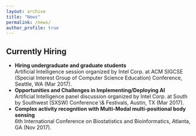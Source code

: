 ```yaml
---
layout: archive
title: "News"
permalink: /news/
author_profile: true
---
```


## Currently Hiring
<p align="center">
 <ul>
  <li class="current_news"><b>Hiring undergraduate and graduate students</b><br>
Artificial Intelligence session organized by Intel Corp. at ACM SIGCSE (Special Interest Group of Computer Science Education) Conference, Seattle, WA (Mar 2017).</li>
<li><b>Opportunities and Challenges in Implementing/Deploying AI</b><br>
Artificial Intelligence panel discussion organized by Intel Corp. at South by Southwest (SXSW) Conference \& Festivals, Austin, TX (Mar 2017). </li>
<li><b>Complex activity recognition with Multi-Modal multi-positional body sensing</b><br>
  6th International Conference on Biostatistics and Bioinformatics, Atlanta, GA (Nov 2017).</li>
  </ul>
  </p>
